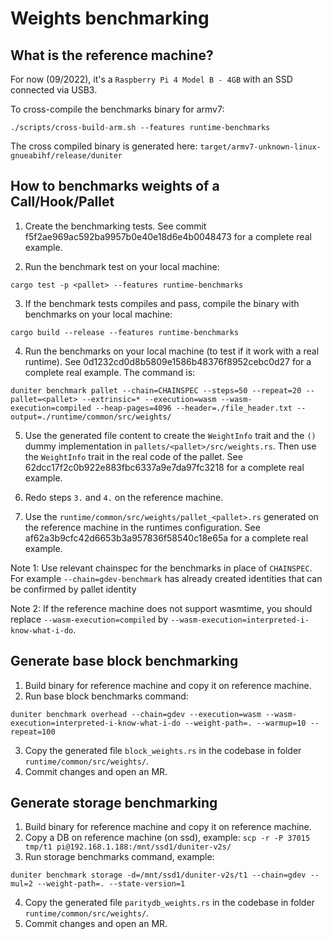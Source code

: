 # Weights benchmarking

## What is the reference machine?

For now (09/2022), it's a `Raspberry Pi 4 Model B - 4GB` with an SSD connected via USB3.

To cross-compile the benchmarks binary for armv7:

```
./scripts/cross-build-arm.sh --features runtime-benchmarks
```

The cross compiled binary is generated here: `target/armv7-unknown-linux-gnueabihf/release/duniter`

## How to benchmarks weights of a Call/Hook/Pallet

1. Create the benchmarking tests. See commit f5f2ae969ac592ba9957b0e40e18d6e4b0048473 for a
complete real example.

2. Run the benchmark test on your local machine:

```
cargo test -p <pallet> --features runtime-benchmarks
```

3. If the benchmark tests compiles and pass, compile the binary with benchmarks on your local
machine: 

```
cargo build --release --features runtime-benchmarks
```

4. Run the benchmarks on your local machine (to test if it work with a real runtime). See 0d1232cd0d8b5809e1586b48376f8952cebc0d27 for a complete real example. The command is: 

```
duniter benchmark pallet --chain=CHAINSPEC --steps=50 --repeat=20 --pallet=<pallet> --extrinsic=* --execution=wasm --wasm-execution=compiled --heap-pages=4096 --header=./file_header.txt --output=./runtime/common/src/weights/ 
```

5. Use the generated file content to create the `WeightInfo` trait and the `()` dummy implementation in `pallets/<pallet>/src/weights.rs`. Then use the `WeightInfo` trait in the real code of the pallet. See 62dcc17f2c0b922e883fbc6337a9e7da97fc3218 for a complete real example.

6. Redo steps `3.` and `4.` on the reference machine.

7. Use the `runtime/common/src/weights/pallet_<pallet>.rs` generated on the reference machine in the runtimes configuration. See  af62a3b9cfc42d6653b3a957836f58540c18e65a for a complete real example.

Note 1: Use relevant chainspec for the benchmarks in place of `CHAINSPEC`. For example `--chain=gdev-benchmark` has already created identities that can be confirmed by pallet identity 

Note 2: If the reference machine does not support wasmtime, you should replace `--wasm-execution=compiled`
by `--wasm-execution=interpreted-i-know-what-i-do`.

## Generate base block benchmarking

1. Build binary for reference machine and copy it on reference machine.
2. Run base block benchmarks command:

```
duniter benchmark overhead --chain=gdev --execution=wasm --wasm-execution=interpreted-i-know-what-i-do --weight-path=. --warmup=10 --repeat=100
```

3. Copy the generated file `block_weights.rs` in the codebase in folder `runtime/common/src/weights/`.
4. Commit changes and open an MR.

## Generate storage benchmarking

1. Build binary for reference machine and copy it on reference machine.
2. Copy a DB on reference machine (on ssd), example: `scp -r -P 37015 tmp/t1 pi@192.168.1.188:/mnt/ssd1/duniter-v2s/`
3. Run storage benchmarks command, example:

```
duniter benchmark storage -d=/mnt/ssd1/duniter-v2s/t1 --chain=gdev --mul=2 --weight-path=. --state-version=1
```

4. Copy the generated file `paritydb_weights.rs` in the codebase in folder `runtime/common/src/weights/`.
5. Commit changes and open an MR.
